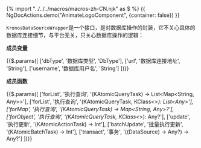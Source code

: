 {% import "../../../macros/macros-zh-CN.njk" as $ %}
{{ NgDocActions.demo("AnimateLogoComponent", {container: false}) }}

`KronosDataSourceWrapper`是一个接口，是对数据库操作的封装，它不关心具体的数据库连接细节，与平台无关，只关心数据库操作的逻辑：

**成员变量**

{{$.params([
    ['dbType', '数据库类型', 'DbType'],
    ['url', '数据库连接地址', 'String'],
    ['username', '数据库用户名', 'String']
])}}

**成员函数**

{{$.params([
    ['forList', '执行查询', '(KAtomicQueryTask) -> List&lt;Map&lt;String, Any&gt;&gt;'],
    ['forList', '执行查询', '(KAtomicQueryTask, KClass&lt;*&gt;): List&lt;Any&gt;'],
    ['forMap', '执行查询', '(KAtomicQueryTask) -> Map&lt;String, Any&gt;?'],
    ['forObject', '执行查询', '(KAtomicQueryTask, KClass&lt;*&gt;): Any?'],
    ['update', '执行更新', '(KAtomicActionTask) -> Int'],
    ['batchUpdate', '批量执行更新', '(KAtomicBatchTask) -> Int'],
    ['transact', '事务', '((DataSource) -> Any?) -> Any?']
])}}
